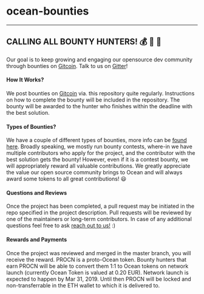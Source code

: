 # ocean-bounties

---
CALLING ALL BOUNTY HUNTERS! :moneybag: :money_with_wings: :gun:
---

Our goal is to keep growing and engaging our opensource dev community through bounties on [Gitcoin](https://gitcoin.co/explorer?network=mainnet&keywords=oceanprotocol&order_by=-web3_created). Talk to us on [Gitter](https://gitter.im/oceanprotocol/Lobby)!

#### How It Works?
We post bounties on [Gitcoin](https://gitcoin.co/explorer?network=mainnet&keywords=oceanprotocol&order_by=-web3_created) via. this repository quite regularly. Instructions on how to complete the bounty will be included in the repository. The bounty will be awarded to the hunter who finishes within the deadline with the best solution. 

#### Types of Bounties?
We have a couple of different types of bounties, more info can be [found here](https://gitcoin.co/how/funder). Broadly speaking, we mostly run bounty contests, where-in we have multiple contributors who apply for the project, and the contributor with the best solution gets the bounty! However, even if it is a contest bounty, we will appropriately reward all valuable contributions. We greatly appreciate the value our open source community brings to Ocean and will always award some tokens to all great contributions! :smiley:

#### Questions and Reviews
Once the project has been completed, a pull request may be initiated in the repo specified in the project description. Pull requests will be reviewed by one of the maintainers or long-term contributors. In case of any additional questions feel free to ask [reach out to us!](https://gitter.im/oceanprotocol/Lobby) :)

#### Rewards and Payments
Once the project was reviewed and merged in the master branch, you will receive the reward. PROCN is a proto-Ocean token. Bounty hunters that earn PROCN will be able to convert them 1:1 to Ocean tokens on network launch (currently Ocean Token is valued at 0.20 EUR). Network launch is expected to happen by Mar 31, 2019. Until then PROCN will be locked and non-transferrable in the ETH wallet to which it is delivered to.  
